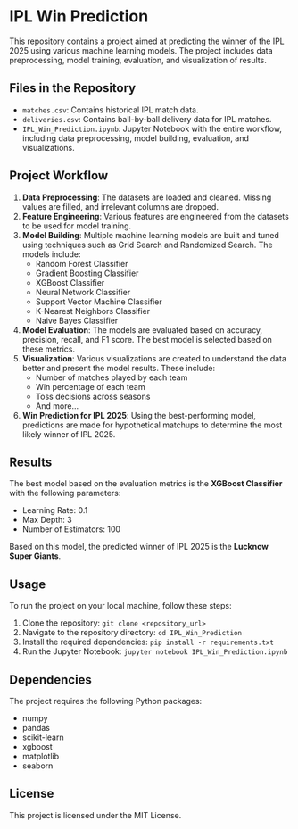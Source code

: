 </head>
<body>

<h1>IPL Win Prediction</h1>

<p>This repository contains a project aimed at predicting the winner of the IPL 2025 using various machine learning models. The project includes data preprocessing, model training, evaluation, and visualization of results.</p>

<h2>Files in the Repository</h2>
<ul>
    <li><code>matches.csv</code>: Contains historical IPL match data.</li>
    <li><code>deliveries.csv</code>: Contains ball-by-ball delivery data for IPL matches.</li>
    <li><code>IPL_Win_Prediction.ipynb</code>: Jupyter Notebook with the entire workflow, including data preprocessing, model building, evaluation, and visualizations.</li>
</ul>

<h2>Project Workflow</h2>
<ol>
    <li><strong>Data Preprocessing</strong>: The datasets are loaded and cleaned. Missing values are filled, and irrelevant columns are dropped.</li>
    <li><strong>Feature Engineering</strong>: Various features are engineered from the datasets to be used for model training.</li>
    <li><strong>Model Building</strong>: Multiple machine learning models are built and tuned using techniques such as Grid Search and Randomized Search. The models include:
        <ul>
            <li>Random Forest Classifier</li>
            <li>Gradient Boosting Classifier</li>
            <li>XGBoost Classifier</li>
            <li>Neural Network Classifier</li>
            <li>Support Vector Machine Classifier</li>
            <li>K-Nearest Neighbors Classifier</li>
            <li>Naive Bayes Classifier</li>
        </ul>
    </li>
    <li><strong>Model Evaluation</strong>: The models are evaluated based on accuracy, precision, recall, and F1 score. The best model is selected based on these metrics.</li>
    <li><strong>Visualization</strong>: Various visualizations are created to understand the data better and present the model results. These include:
        <ul>
            <li>Number of matches played by each team</li>
            <li>Win percentage of each team</li>
            <li>Toss decisions across seasons</li>
            <li>And more...</li>
        </ul>
    </li>
    <li><strong>Win Prediction for IPL 2025</strong>: Using the best-performing model, predictions are made for hypothetical matchups to determine the most likely winner of IPL 2025.</li>
</ol>

<h2>Results</h2>
<p>The best model based on the evaluation metrics is the <strong>XGBoost Classifier</strong> with the following parameters:</p>
<ul>
    <li>Learning Rate: 0.1</li>
    <li>Max Depth: 3</li>
    <li>Number of Estimators: 100</li>
</ul>
<p>Based on this model, the predicted winner of IPL 2025 is the <strong>Lucknow Super Giants</strong>.</p>

<h2>Usage</h2>
<p>To run the project on your local machine, follow these steps:</p>
<ol>
    <li>Clone the repository: <code>git clone &lt;repository_url&gt;</code></li>
    <li>Navigate to the repository directory: <code>cd IPL_Win_Prediction</code></li>
    <li>Install the required dependencies: <code>pip install -r requirements.txt</code></li>
    <li>Run the Jupyter Notebook: <code>jupyter notebook IPL_Win_Prediction.ipynb</code></li>
</ol>

<h2>Dependencies</h2>
<p>The project requires the following Python packages:</p>
<ul>
    <li>numpy</li>
    <li>pandas</li>
    <li>scikit-learn</li>
    <li>xgboost</li>
    <li>matplotlib</li>
    <li>seaborn</li>
</ul>

<h2>License</h2>
<p>This project is licensed under the MIT License.</p>

</body>
</html>
